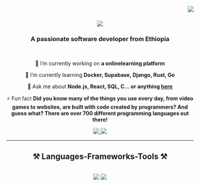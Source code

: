 <img align="right" src="https://visitor-badge.laobi.icu/badge?page_id=dreambigatall.dreambigatall" />
<h1 align="center">
    <img src="https://readme-typing-svg.herokuapp.com/?font=Righteous&size=35&center=true&vCenter=true&width=500&height=70&duration=4000&lines=Hi+There!+👋;+I'm+Khalid+Mohammed!;" />
</h1>
<h3 align="center">A passionate software developer from Ethiopia</h3>

<br/>

<div align="center">
 
 🔭 I’m currently working on **a onlinelearning platform**
 
 🌱 I’m currently learning **Docker, Supabase, Django, Rust, Go**

💬 Ask me about **Node.js, React, SQL, C... or anything [here](https://github.com/dreambigatall/dreambigatall/issues)**

⚡ Fun fact **Did you know many of the things you use every day, from video games to websites, are built with code created by programmers?  And guess what? There are over 700 different programming languages out there!**


 </div>

 <div align="center"> 
  <a href="mailto:halidmahammed.16.hm@gmail.com">
    <img src="https://img.shields.io/badge/Gmail-333333?style=for-the-badge&logo=gmail&logoColor=red" />
  </a>
  <a href="https://www.linkedin.com/in/halidatalx" target="_blank">
    <img src="https://img.shields.io/badge/LinkedIn-0077B5?style=for-the-badge&logo=linkedin&logoColor=white" target="_blank" />
  </a>
 </div>

  <hr/>
 
<h2 align="center">⚒️ Languages-Frameworks-Tools ⚒️</h2>
<br/>
<div align="center">
    <img src="https://skillicons.dev/icons?i=react,mui,html,css,vscode,github,figma,tailwind,git" />
    <img src="https://skillicons.dev/icons?i=nodejs,python,javascript,typescript,mongodb,c,java,mysql" /><br>
</div>
